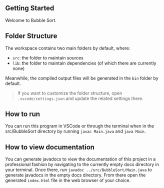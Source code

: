 ## Getting Started

Welcome to Bubble Sort.

## Folder Structure

The workspace contains two main folders by default, where:

- `src`: the folder to maintain sources
- `lib`: the folder to maintain dependencies (of which there are currently none)

Meanwhile, the compiled output files will be generated in the `bin` folder by default.

> If you want to customize the folder structure, open `.vscode/settings.json` and update the related settings there.

## How to run

You can run this program in VSCode or through the terminal when in the src/BubbleSort directory by running `javac Main.java` and `java Main`.

## How to view documentation

You can generate javadocs to view the documentation of this project in a professional fashion by navigating to the currently empty docs directory in your terminal.  Once there, run `javadoc ../src/BubbleSort/Main.java` to generate javadocs in the empty docs directory.  From there open the generated `index.html` file in the web browser of your choice.
